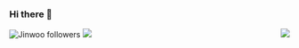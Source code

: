 ### Hi there 👋

<!--
**dongwoochoi/dongwoochoi** is a ✨ _special_ ✨ repository because its `README.md` (this file) appears on your GitHub profile.

Here are some ideas to get you started:

- 🔭 I’m currently working on ...
- 🌱 I’m currently learning ...
- 👯 I’m looking to collaborate on ...
- 🤔 I’m looking for help with ...
- 💬 Ask me about ...
- 📫 How to reach me: ...
- 😄 Pronouns: ...
- ⚡ Fun fact: ...
--!>
<img align="right" src="http://mazassumnida.wtf/api/v2/generate_badge?boj=dong99woo" />
<img src="https://img.shields.io/github/followers/dongwoochoi?style=social" alt="Jinwoo followers" />
<img src="https://github-readme-stats.vercel.app/api/top-langs/?username=dongwoochoi&layout=compact)](https://github.com/dongwoochoi/github-readme-stats" />
